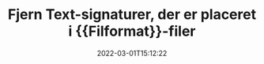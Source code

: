 ---
############################# Static ############################
layout: "auto-gen-signature"
date: 2022-03-01T15:12:22
draft: false
operation: Delete
signaturetype: Text
fileformat: Dotx
productName: Java
lang: da
productCode: java
otherformats: pdf doc docx docm dot dotm dotx odt ott rtf xls xlsx xlsm xlsb csv ods ots xltx xltm ppt pptx pps ppsx odp otp potx potm pptm ppsm
breadcrumb: Put Text signature on Dotx for Java

############################# Head ############################
head_title: "Slet Text signaturer fra Dotx filer via Java"
head_description: "Sletning af specifikke Text-signaturer fra signerede {{Filformat}}-dokumenter kan udføres nemt med en kort Java-kode."

############################# Header ############################
title: "Fjern Text-signaturer, der er placeret i {{Filformat}}-filer"
description: "Slet forskellige Text-signaturer fra {{Filformat}}-dokumenter. Fjernelse af Text signaturer kræver simpel Java kode."
bg_image: "https://cms.admin.containerize.com/templates/aspose/App_Themes/V3/images/bg/header1.png"
bg_overlay: false
button:
    enable: true

############################# SubMenu ############################
submenu:
    enable: true

    left:
        img_alt: "GroupDocs.Signature for Java"
        image: "https://cms.admin.containerize.com/templates/groupdocs/images/product-logos/90x90-noborder/groupdocs-signature-java.png"
        product: "GroupDocs.Signature"
        platform: "Java"



############################# About ############################
about:
    enable: true
    title: "Få oplysninger om GroupDocs.Signature for Java API-funktioner"
    content: |
        [GroupDocs.Signature for Java](https://products.groupdocs.com/signature/java/) API giver mange måder at behandle dine dokumenter ved hjælp af elektroniske signaturer. Digitale signaturer som tekster, billeder, digitale certifikater, stregkoder, QR-koder, stempler eller metadata er tilgængelige. Kunder har mulighed for at tilføje, slette, opdatere, verificere eller søge i digitale signaturer i PDF-filer, MS Word-dokumenter, MS Excel-projektmapper, MS PowerPoint-præsentationer, Adobe Photoshop-filer og forskellige billedformater. Der er et stort antal nyttige funktioner og indstillinger.
    

############################# Steps ############################
steps:
    enable: true
    title_left: "Sådan fjerner du Text-signaturer fra dit {{Filformat}}-dokument"
    content_left: |
        [GroupDocs.Signature for Java](https://products.groupdocs.com/signature/java/) giver nyttige funktioner til at rydde {{Filformat}} dokumenter for Text signaturer med et par linjer kode.
        
        * For det første skal du instansiere Signatur-objektets sti til dit dokument som en konstruktørparameter.
        * Opret derefter et passende signaturobjekt og opsæt dets unikke identifikator.
        * Kald derefter Slet-metoden, der passerer signaturobjekt, som skal slettes.
        * Endelig resultat af procesdrift.

    title_right: "Systemkrav"
    content_right: |
        GroupDocs.Signature for Java understøttes på alle større platforme og operativsystemer. Før du udfører koden nedenfor, skal du sørge for, at du har følgende forudsætninger installeret på dit system.

        * Operativsystemer: Microsoft Windows, Linux, MacOS
        * Udviklingsmiljøer: NetBeans, Intellij IDEA, Eclipse, etc.
        * Java runtime: J2SE 6.0 and above
        * Download den seneste version af GroupDocs.Signature for Java fra [Maven](https://repository.groupdocs.com/webapp/#/artifacts/browse/tree/General/repo/com/groupdocs/groupdocs-signature)
         
    code: |
        ```java    
                
        // Set up input Dotx file
        String filePath = "input.dotx";
        // Set up output file
        String outputFilePath = "output.dotx";

        // Instantiate Signature for input file
        Signature signature = new Signature(filePath);

        // Id of signature which is supposed to be deleted
        // such Id may be obtained as result of search operation
        String id = "ff988ab1-7403-4c8d-8db7-f2a56b9f8530";

        // provide signature features to delete
        TextSignature signatureToDelete = new TextSignature(id);

        // delete signature
        Boolean deleteResult = signature.delete(outputFilePath, signatureToDelete);

        // process deletion result
        if (deleteResult)
        {
                System.out.println("Signature was deleted successfully!");
        }
        ```

############################# Demos ############################
demos:
    enable: true
    title: "Signering med Text signaturer Live Demo"
    content: |
       Føj forskellige elektroniske signaturer til filen Dotx lige nu ved at besøge webstedet [GroupDocs.Signature App](https://products.groupdocs.app/signature/family).          

############################# More Formats ############################
more_formats:
    enable: true
    title: "Slet dine Text-signaturer med Java"
    content: |
        "Sletning af e-signaturer som blev tilføjet til forskellige dokumentformater. Fjern signaturer hurtigt uden ekstra kode."
    format: 
       
       
back_to_top:
    enable: true
---